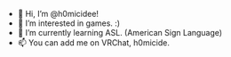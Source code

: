 - 👋 Hi, I’m @h0micidee!
- 👀 I’m interested in games. :)
- 🌱 I’m currently learning ASL. (American Sign Language)
- 📫 You can add me on VRChat, h0micide.

<!---
h0micidee/h0micidee is a ✨ special ✨ repository because its `README.md` (this file) appears on your GitHub profile.
You can click the Preview link to take a look at your changes.
--->
